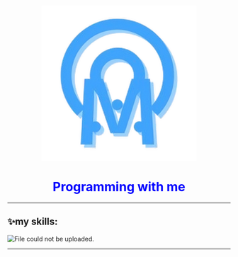 <div align='center'>
  <img src="./upscalemedia-transformed.png" alt='File could not be uploaded.' width='350px' />
  <h1 style="color: blue;">Programming with me</h1>
</div>
<hr>
<h2>✨my skills:</h2>
<img src='https://skillicons.dev/icons?i=js,git,html,nodejs,css,github,vscode,py,pycharm&perline=3' alt='File could not be uploaded.' />
<hr>
